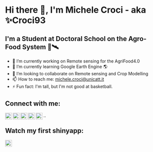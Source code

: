 #  Hi there 👋, I'm Michele Croci - aka ✨Croci93

## I'm a Student at Doctoral School on the Agro-Food System 🌱🛰
- 🔭 I’m currently working on Remote sensing for the AgriFood4.0
- 🌱 I’m currently learning Google Earth Engine 🌎
- 👯 I’m looking to collaborate on Remote sensing and Crop Modelling
- 📫 How to reach me: michele.croci@unicatt.it
- ⚡ Fun fact: I'm tall, but I'm not good at basketball.

## Connect with me: 
[<img align="left" alt="Croci93 | Twitter" width="22px" src="https://cdn.jsdelivr.net/npm/simple-icons@v3/icons/twitter.svg" />][twitter]
[<img align="left" alt="Croci93 | LinkedIn" width="22px" src="https://cdn.jsdelivr.net/npm/simple-icons@v3/icons/linkedin.svg" />][linkedin]
[<img align="left" alt="Croci93 | Instagram" width="22px" src="https://cdn.jsdelivr.net/npm/simple-icons@v3/icons/instagram.svg" />][instagram]
[<img align="left" alt="Croci93 | Facebook" width="22px" src="https://cdn.jsdelivr.net/npm/simple-icons@3.13.0/icons/facebook.svg" />][Facebook]
[<img align="left" alt="Croci93 | Researchgate" width="22px" src="https://cdn.jsdelivr.net/npm/simple-icons@3.13.0/icons/researchgate.svg" />][Researchgate]
     ..
## Watch my first shinyapp:
[<img align="left" alt="Croci93 | RStudio" width="22px" src="https://cdn.jsdelivr.net/npm/simple-icons@3.13.0/icons/rstudio.svg" />][RStudio]



[twitter]: https://twitter.com/croci93
[instagram]: https://instagram.com/michele.croci
[linkedin]: https://www.linkedin.com/in/michele-croci-265abb133/
[RStudio]: https://croci93.shinyapps.io/prosail_UCSCFieldCropsGroup/
[Facebook]: https://www.facebook.com/michele.croci.7330
[Researchgate]: https://www.researchgate.net/profile/Michele-Croci



